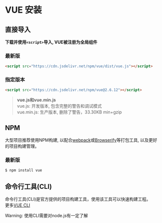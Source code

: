 # VUE 安装

## **直接导入**

**下载并使用`<script>`导入, VUE被注册为全局组件**

### 最新版

~~~html
<script src="https://cdn.jsdelivr.net/npm/vue/dist/vue.js"></script>
~~~

### 指定版本
  
~~~html
<script src="https://cdn.jsdelivr.net/npm/vue@2.6.12"></script>
~~~

> **vue.js和vue.min.js**  
> vue.js: 开发版本, 包含完整的警告和调试模式  
> vue.min.js: 生产版本, 删除了警告，33.30KB min+gzip

## **NPM**

大型项目推荐使用NPM构建, 以配合[webpack](https://webpack.js.org/)或[Browserify](http://browserify.org/)等打包工具, 以及更好的项目构建管理。

### 最新版

~~~Shell
$ npm install vue
~~~

## **命令行工具(CLI)**

命令行工具(CLI)是官方提供的项目构建工具，使用该工具可以快速构建工程。  
更多[VUE CLI](https://cli.vuejs.org/)

Warning: 使用CLI需要对node.js有一定了解
